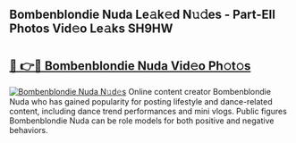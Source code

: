 ## Bombenblondie Nuda Le𝚊k𝚎d N𝚞𝚍es - Part-EIl Photos Vid𝚎o Le𝚊ks SH9HW

# <h2><a href="http://fbb7yg.evod.top/?m=Bombenblondie+Nuda">🔗 👉🔴 Bombenblondie Nuda Vid𝚎o Ph𝚘t𝚘s</a></h2>

[![Bombenblondie Nuda N𝚞d𝚎s](https://i.imgur.com/8V9OHl7.gif)](http://fbb7yg.evod.top/?m=Bombenblondie+Nuda)
Online content creator Bombenblondie Nuda who has gained popularity for posting lifestyle and dance-related content, including dance trend performances and mini vlogs. Public figures Bombenblondie Nuda can be role models for both positive and negative behaviors. 
